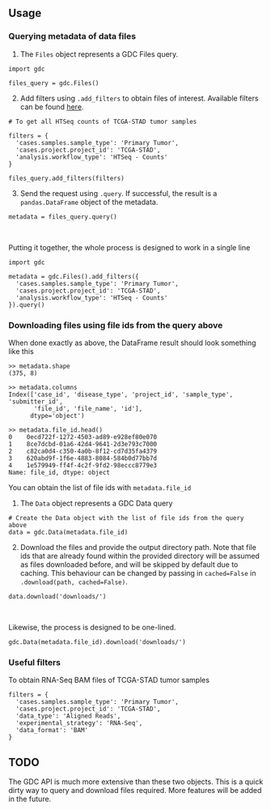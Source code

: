## Usage

### Querying metadata of data files
1. The `Files` object represents a GDC Files query.
```
import gdc

files_query = gdc.Files()
```
2. Add filters using `.add_filters` to obtain files of interest. Available filters can be found [here](https://docs.gdc.cancer.gov/API/Users_Guide/Appendix_A_Available_Fields/).
```
# To get all HTSeq counts of TCGA-STAD tumor samples

filters = {
  'cases.samples.sample_type': 'Primary Tumor',
  'cases.project.project_id': 'TCGA-STAD',
  'analysis.workflow_type': 'HTSeq - Counts'
}

files_query.add_filters(filters)
```
3. Send the request using `.query`. If successful, the result is a `pandas.DataFrame` object of the metadata.
```
metadata = files_query.query()
```
<br>

Putting it together, the whole process is designed to work in a single line
```
import gdc

metadata = gdc.Files().add_filters({
  'cases.samples.sample_type': 'Primary Tumor',
  'cases.project.project_id': 'TCGA-STAD',
  'analysis.workflow_type': 'HTSeq - Counts'
}).query()
```

### Downloading files using file ids from the query above
When done exactly as above, the DataFrame result should look something like this
```
>> metadata.shape
(375, 8)

>> metadata.columns
Index(['case_id', 'disease_type', 'project_id', 'sample_type', 'submitter_id',
       'file_id', 'file_name', 'id'],
      dtype='object')

>> metadata.file_id.head()
0    0ecd722f-1272-4503-ad89-e928ef80e070
1    8ce7dcbd-01a6-42d4-9641-2d3e793c7000
2    c82ca0d4-c350-4a0b-8f12-cd7d35fa4379
3    620abd9f-1f6e-4883-8084-584b0d77bb7d
4    1e579949-ff4f-4c2f-9fd2-98eccc8779e3
Name: file_id, dtype: object
```
You can obtain the list of file ids with `metadata.file_id`

1. The `Data` object represents a GDC Data query
```
# Create the Data object with the list of file ids from the query above
data = gdc.Data(metadata.file_id)
```
2. Download the files and provide the output directory path. Note that file ids that are already found within the 
provided directory will be assumed as files downloaded before, and will be skipped by default due to caching. 
This behaviour can be changed by passing in `cached=False` in `.download(path, cached=False)`.
```
data.download('downloads/')
```
<br>

Likewise, the process is designed to be one-lined.
```
gdc.Data(metadata.file_id).download('downloads/')
```

### Useful filters
To obtain RNA-Seq BAM files of TCGA-STAD tumor samples
```
filters = {
  'cases.samples.sample_type': 'Primary Tumor',
  'cases.project.project_id': 'TCGA-STAD',
  'data_type': 'Aligned Reads',
  'experimental_strategy': 'RNA-Seq',
  'data_format': 'BAM'
}
```

## TODO
The GDC API is much more extensive than these two objects. This is a quick dirty way to query and download files required.
More features will be added in the future.
